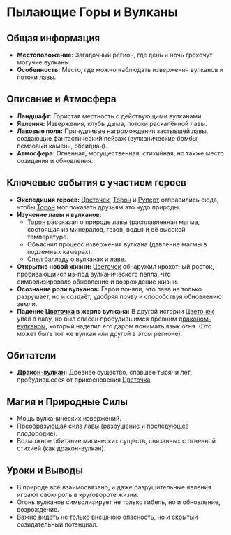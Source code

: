 # Пылающие Горы и Вулканы

## Общая информация

- **Местоположение:** Загадочный регион, где день и ночь грохочут могучие вулканы.
- **Особенность:** Место, где можно наблюдать извержения вулканов и потоки лавы.

## Описание и Атмосфера

- **Ландшафт:** Гористая местность с действующими вулканами.
- **Явления:** Извержения, клубы дыма, потоки раскалённой лавы.
- **Лавовые поля:** Причудливые нагромождения застывшей лавы, создающие фантастический пейзаж (вулканические бомбы, пемзовый камень, обсидиан).
- **Атмосфера:** Огненная, могущественная, стихийная, но также место созидания и обновления.

## Ключевые события с участием героев

- **Экспедиция героев:** [Цветочек](../characters/main_heroes/cvetochek.md), [Торон](../characters/main_heroes/toron.md) и [Руперт](../characters/main_heroes/rupert.md) отправились сюда, чтобы [Торон](../characters/main_heroes/toron.md) мог показать друзьям это чудо природы.
- **Изучение лавы и вулканов:**
  - [Торон](../characters/main_heroes/toron.md) рассказал о природе лавы (расплавленная магма, состоящая из минералов, газов, воды) и её высокой температуре.
  - Объяснил процесс извержения вулкана (давление магмы в подземных камерах).
  - Спел балладу о вулканах и лаве.
- **Открытие новой жизни:** [Цветочек](../characters/main_heroes/cvetochek.md) обнаружил крохотный росток, пробивающийся из-под вулканического пепла, что символизировало обновление и возрождение жизни.
- **Осознание роли вулканов:** Герои поняли, что лава не только разрушает, но и создаёт, удобряя почву и способствуя обновлению земли.
- **Падение [Цветочка](../characters/main_heroes/cvetochek.md) в жерло вулкана:** В другой истории [Цветочек](../characters/main_heroes/cvetochek.md) упал в лаву, но был спасён пробудившимся древним [драконом-вулканом](../characters/friends_allies/drakon_vulkan.md), который наделил его даром понимать язык огня. (Это может быть тот же вулкан или другой в этом регионе).

## Обитатели

- **[Дракон-вулкан](../characters/friends_allies/drakon_vulkan.md):** Древнее существо, спавшее тысячи лет, пробудившееся от прикосновения [Цветочка](../characters/main_heroes/cvetochek.md).

## Магия и Природные Силы

- Мощь вулканических извержений.
- Преобразующая сила лавы (разрушение и последующее плодородие).
- Возможное обитание магических существ, связанных с огненной стихией (как дракон-вулкан).

## Уроки и Выводы

- В природе всё взаимосвязано, и даже разрушительные явления играют свою роль в круговороте жизни.
- Огонь вулканов символизирует не только гибель, но и обновление, возрождение.
- Важно видеть не только внешнюю опасность, но и скрытый созидательный потенциал.
